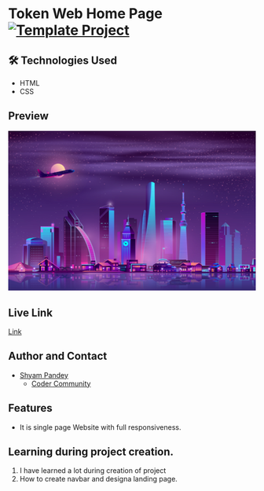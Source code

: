 # Token Web Home Page  [![Template Project](https://img.shields.io/badge/Technologies%20-HTML%2FCSS-brightgreen)](http://www.gnu.org/licenses/agpl-3.0)


## 🛠 Technologies Used
  - HTML 
  - CSS
  

## Preview
![See Preview](./bg.png)

## Live Link
[Link](https://bright-faloodeh-40b94d.netlify.app/)

## Author and Contact
- [Shyam Pandey](https://github.com/Shyam-Pandey)
    - [Coder Community]()

## Features
- It is single page Website with full responsiveness.

## Learning during project creation.
1. I have learned a lot during creation of project
2. How to create navbar and designa landing page.
